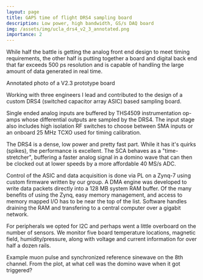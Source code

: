 ```yaml
---
layout: page
title: GAPS time of flight DRS4 sampling board
description: Low power, high bandwidth, GS/s DAQ board
img: /assets/img/ucla_drs4_v2_3_annotated.png
importance: 2
---
```

While half the battle is getting the analog front end design to meet timing requirements, the other half is putting together a board and digital back end that far exceeds 500 ps resolution and is capable of handling the large amount of data generated in real time.

<div class="row">
    <div class="col-sm mt-3 mt-md-0">
    <div class="bg-image hover-zoom">
        <img class="img-fluid rounded z-depth-1" src="{{ '/assets/img/ucla_drs4_v2_3_annotated.png' | relative_url }}" alt="" title="prototype photo"/>
        </div>
    </div>
</div>
<div class="caption">
    Annotated photo of a V2.3 prototype board
</div>

Working with three engineers I lead and contributed to the design of a custom DRS4 (switched capacitor array ASIC) based sampling board.

Single ended analog inputs are buffered by THS4509 instrumentation op-amps whose differential outputs are sampled by the DRS4. The input stage also includes high isolation RF switches to choose between SMA inputs or an onboard 25 MHz TCXO used for timing calibration.

The DRS4 is a dense, low power and pretty fast part. While it has it's quirks (spikes), the performance is excellent. The SCA behaves as a "time-stretcher", buffering a faster analog signal in a domino wave that can then be clocked out at lower speeds by a more affordable 40 MS/s ADC.

Control of the ASIC and data acquisition is done via PL on a Zynq-7 using custom firmware written by our group. A DMA engine was developed to write data packets directly into a 128 MB system RAM buffer. Of the many benefits of using the Zynq, easy memory management, and access to memory mapped I/O has to be near the top of the list. Software handles draining the RAM and transfering to a central computer over a gigabit network. 

For peripherals we opted for I2C and perhaps went a little overboard on the number of sensors. We monitor five board temperature locations, magnetic field, humidity/pressure, along with voltage and current information for over half a dozen rails.

<div class="row">
    <div class="col-sm mt-3 mt-md-0">
    <div class="bg-image hover-zoom">
        <img class="img-fluid rounded z-depth-1" src="{{ '/assets/img/ex_drs4_waveform.png' | relative_url }}" alt="" title="prototype photo"/>
    <div class="bg-image hover-zoom">
    </div>
</div>
<div class="caption">
    Example muon pulse and synchronized reference sinewave on the 8th channel. From the plot, at what cell was the domino wave when it got triggered?
</div>